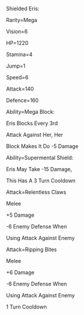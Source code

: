 Shielded Eris:

Rarity=Mega

Vision=6

HP=1220

Stamina=4

Jump=1

Speed=6

Attack=140

Defence=160

Ability=Mega Block:

Eris Blocks Every 3rd 

Attack Against Her, Her

Block Makes It Do -5 Damage

Ability=Supermental Shield:

Eris May Take -15 Damage,

This Has A 3 Turn Cooldown

Attack=Relentless Claws

Melee

+5 Damage

-6 Enemy Defense When

Using Attack Against Enemy

Attack=Ripping Bites

Melee

+6 Damage

-6 Enemy Defense When

Using Attack Against Enemy

1 Turn Cooldown
